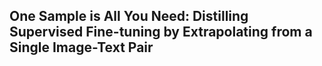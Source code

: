 ## One Sample is All You Need: Distilling Supervised Fine-tuning by Extrapolating from a Single Image-Text Pair
